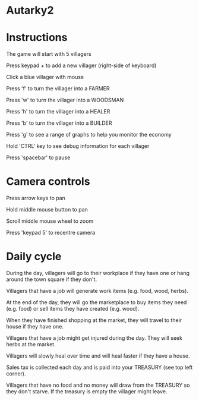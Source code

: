 # Autarky2

Instructions
============

The game will start with 5 villagers

Press keypad + to add a new villager (right-side of keyboard)

Click a blue villager with mouse

Press 'f' to turn the villager into a FARMER

Press 'w' to turn the villager into a WOODSMAN

Press 'h' to turn the villager into a HEALER

Press 'b' to turn the villager into a BUILDER

Press 'g' to see a range of graphs to help you monitor the economy

Hold 'CTRL' key to see debug information for each villager

Press 'spacebar' to pause

Camera controls
===============
Press arrow keys to pan

Hold middle mouse button to pan

Scroll middle mouse wheel to zoom

Press 'keypad 5' to recentre camera


Daily cycle
===========
During the day, villagers will go to their workplace if they have one or hang around the town square if they don't.

Villagers that have a job will generate work items (e.g. food, wood, herbs).

At the end of the day, they will go the marketplace to buy items they need (e.g. food) or sell items they have created (e.g. wood).

When they have finished shopping at the market, they will travel to their house if they have one.

Villagers that have a job might get injured during the day. They will seek herbs at the market.

Villagers will slowly heal over time and will heal faster if they have a house.

Sales tax is collected each day and is paid into your TREASURY (see top left corner).

Villagers that have no food and no money will draw from the TREASURY so they don't starve. If the treasury is empty the villager might leave.






